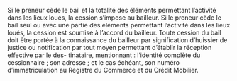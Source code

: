 Si le preneur cède le bail et la totalité des éléments permettant l’activité dans les
lieux loués, la cession s’impose au bailleur.
Si le preneur cède le bail seul ou avec une partie des éléments permettant l’activité dans les
lieux loués, la cession est soumise à l’accord du bailleur.
Toute cession du bail doit être portée à la connaissance du bailleur par signification d’huissier
de justice ou notification par tout moyen permettant d’établir la réception effective par le des-
tinataire, mentionnant :
l’identité complète du cessionnaire ;
son adresse ;
et le cas échéant, son numéro d’immatriculation au Registre du Commerce et du Crédit
Mobilier.
